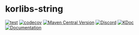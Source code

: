# korlibs-string

<!-- BADGES -->
[![test](https://github.com/korlibs/korlibs-string/actions/workflows/TEST.yml/badge.svg)](https://github.com/korlibs/korlibs-string/actions/workflows/TEST.yml)
[![codecov](https://codecov.io/gh/korlibs/korlibs-string/graph/badge.svg)](https://codecov.io/gh/korlibs/korlibs-string)
[![Maven Central Version](https://img.shields.io/maven-central/v/com.soywiz/korlibs-string)](https://central.sonatype.com/artifact/com.soywiz/korlibs-string)
[![Discord](https://img.shields.io/discord/728582275884908604?logo=discord&label=Discord)](https://discord.korge.org/)
[![KDoc](https://img.shields.io/badge/docs-kdoc-blue)](https://korlibs.github.io/korlibs-string/)
[![Documentation](https://img.shields.io/badge/docs-documentation-purple)](https://docs.korge.org/string/)
<!-- /BADGES -->
